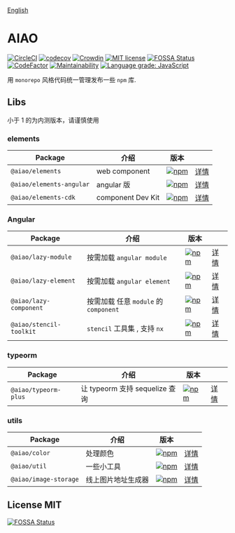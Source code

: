 [English](./README.en.md)

# AIAO

[![CircleCI](https://circleci.com/gh/aiao-io/aiao/tree/master.svg?style=svg)](https://circleci.com/gh/aiao-io/aiao/tree/master)
[![codecov](https://codecov.io/gh/aiao-io/aiao/branch/master/graph/badge.svg)](https://codecov.io/gh/aiao-io/aiao)
[![Crowdin](https://badges.crowdin.net/aiao-io/localized.svg)](https://crowdin.com/project/aiao-io)
[![MIT license](https://img.shields.io/badge/license-MIT-brightgreen.svg)](https://opensource.org/licenses/MIT)
[![FOSSA Status](https://app.fossa.io/api/projects/git%2Bgithub.com%2Faiao-io%2Faiao.svg?type=shield)](https://app.fossa.io/projects/git%2Bgithub.com%2Faiao-io%2Faiao?ref=badge_shield)
[![CodeFactor](https://www.codefactor.io/repository/github/aiao-io/aiao/badge)](https://www.codefactor.io/repository/github/aiao-io/aiao)
[![Maintainability](https://api.codeclimate.com/v1/badges/a4096c9731142de97d99/maintainability)](https://codeclimate.com/github/aiao-io/aiao/maintainability)
[![Language grade: JavaScript](https://img.shields.io/lgtm/grade/javascript/g/aiao-io/aiao.svg?logo=lgtm&logoWidth=18)](https://lgtm.com/projects/g/aiao-io/aiao/context:javascript)

用 `monorepo` 风格代码统一管理发布一些 `npm` 库.

## Libs

小于 1 的为内测版本，请谨慎使用

### elements

| Package                  | 介绍              | 版本                                                     |                                 |
| ------------------------ | ----------------- | -------------------------------------------------------- | ------------------------------- |
| `@aiao/elements`         | web component     | [![npm][shields-elements]][npm-elements]                 | [详情](./libs/elements)         |
| `@aiao/elements-angular` | angular 版        | [![npm][shields-elements-angular]][npm-elements-angular] | [详情](./libs/elements-angular) |
| `@aiao/elements-cdk`     | component Dev Kit | [![npm][shields-elements-cdk]][npm-elements-cdk]         | [详情](./libs/elements-cdk)     |

### Angular

| Package                 | 介绍                                  | 版本                                                   |                                |
| ----------------------- | ------------------------------------- | ------------------------------------------------------ | ------------------------------ |
| `@aiao/lazy-module`     | 按需加载 `angular module`             | [![npm][shields-lazy-module]][npm-lazy-module]         | [详情](./libs/lazy-module)     |
| `@aiao/lazy-element`    | 按需加载 `angular element`            | [![npm][shields-lazy-element]][npm-lazy-element]       | [详情](./libs/lazy-element)    |
| `@aiao/lazy-component`  | 按需加载 任意 `module` 的 `component` | [![npm][shields-lazy-component]][npm-lazy-component]   | [详情](./libs/lazy-component)  |
| `@aiao/stencil-toolkit` | `stencil` 工具集 , 支持 `nx`          | [![npm][shields-stencil-toolkit]][npm-stencil-toolkit] | [详情](./libs/stencil-toolkit) |

### typeorm

| Package              | 介绍                           | 版本                                             |                             |
| -------------------- | ------------------------------ | ------------------------------------------------ | --------------------------- |
| `@aiao/typeorm-plus` | 让 typeorm 支持 sequelize 查询 | [![npm][shields-typeorm-plus]][npm-typeorm-plus] | [详情](./libs/typeorm-plus) |

### utils

| Package               | 介绍               | 版本                               |                              |
| --------------------- | ------------------ | ---------------------------------- | ---------------------------- |
| `@aiao/color`         | 处理颜色           | [![npm][shields-color]][npm-color] | [详情](./libs/color)         |
| `@aiao/util`          | 一些小工具         | [![npm][shields-util]][npm-util]   | [详情](./libs/util)          |
| `@aiao/image-storage` | 线上图片地址生成器 | [![npm][shields-util]][npm-util]   | [详情](./libs/image-storage) |

## License MIT

[![FOSSA Status](https://app.fossa.io/api/projects/git%2Bgithub.com%2Faiao-io%2Faiao.svg?type=large)](https://app.fossa.io/projects/git%2Bgithub.com%2Faiao-io%2Faiao?ref=badge_large)

[shields-color]: https://img.shields.io/npm/v/@aiao/color?label=&style=flat-square
[shields-util]: https://img.shields.io/npm/v/@aiao/util?label=&style=flat-square
[shields-lazy-module]: https://img.shields.io/npm/v/@aiao/lazy-module?label=&style=flat-square
[shields-lazy-element]: https://img.shields.io/npm/v/@aiao/lazy-element?label=&style=flat-square
[shields-lazy-component]: https://img.shields.io/npm/v/@aiao/lazy-component?label=&style=flat-square
[shields-stencil-toolkit]: https://img.shields.io/npm/v/@aiao/stencil-toolkit?label=&style=flat-square
[shields-elements]: https://img.shields.io/npm/v/@aiao/elements?label=&style=flat-square
[shields-elements-angular]: https://img.shields.io/npm/v/@aiao/elements-angular?label=&style=flat-square
[shields-elements-cdk]: https://img.shields.io/npm/v/@aiao/elements-cdk?label=&style=flat-square
[shields-typeorm-plus]: https://img.shields.io/npm/v/@aiao/typeorm-plus?label=&style=flat-square
[npm-color]: https://www.npmjs.com/@aiao/color
[npm-util]: https://www.npmjs.com/@aiao/util
[npm-lazy-module]: https://www.npmjs.com/@aiao/lazy-module
[npm-lazy-element]: https://www.npmjs.com/@aiao/lazy-element
[npm-lazy-component]: https://www.npmjs.com/@aiao/lazy-component
[npm-stencil-toolkit]: https://www.npmjs.com/@aiao/stencil-toolkit
[npm-elements]: https://www.npmjs.com/@aiao/elements
[npm-elements-angular]: https://www.npmjs.com/@aiao/elements-angular
[npm-elements-cdk]: https://www.npmjs.com/@aiao/elements-cdk
[npm-typeorm-plus]: https://www.npmjs.com/@aiao/typeorm-plus
